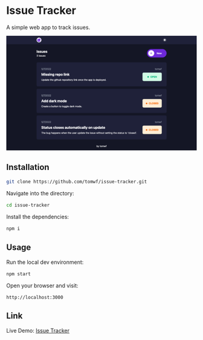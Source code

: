 # Issue Tracker

A simple web app to track issues.

![](./screenshot.png)

## Installation

```bash
git clone https://github.com/tomwf/issue-tracker.git
```
Navigate into the directory:
```bash
cd issue-tracker
```
Install the dependencies:
```bash
npm i
```

## Usage

Run the local dev environment:
```bash
npm start
```
Open your browser and visit:
```
http://localhost:3000
```

## Link

Live Demo: [Issue Tracker](https://tomwf-issue-tracker.herokuapp.com/)
